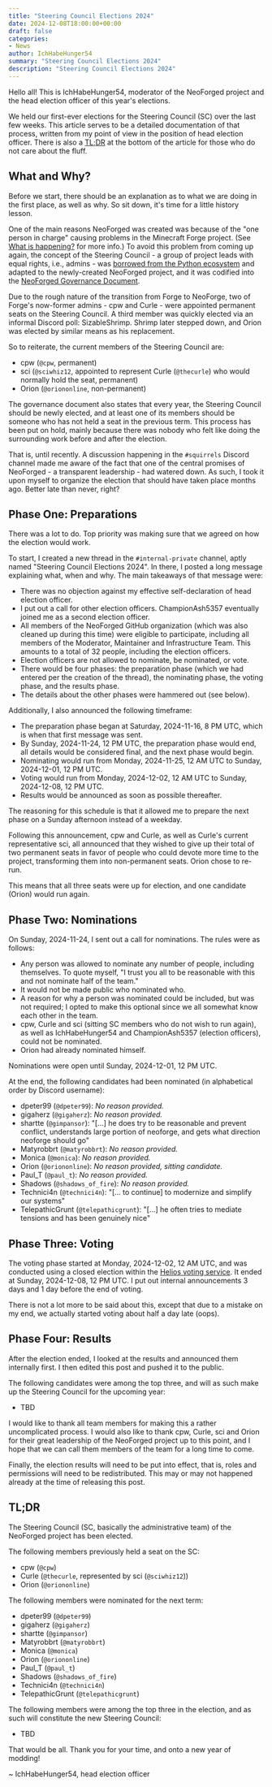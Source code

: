 ```yaml
---
title: "Steering Council Elections 2024"
date: 2024-12-08T18:00:00+00:00
draft: false
categories:
- News
author: IchHabeHunger54
summary: "Steering Council Elections 2024"
description: "Steering Council Elections 2024"
---
```


Hello all! This is IchHabeHunger54, moderator of the NeoForged project and the head election officer of this year's elections.

We held our first-ever elections for the Steering Council (SC) over the last few weeks. This article serves to be a detailed documentation of that process, written from my point of view in the position of head election officer. There is also a [TL;DR](#tldr) at the bottom of the article for those who do not care about the fluff.

## What and Why?

Before we start, there should be an explanation as to what we are doing in the first place, as well as why. So sit down, it's time for a little history lesson.

One of the main reasons NeoForged was created was because of the "one person in charge" causing problems in the Minecraft Forge project. (See [What is happening?](https://neoforged.net/news/theproject/) for more info.) To avoid this problem from coming up again, the concept of the Steering Council - a group of project leads with equal rights, i.e., admins - was [borrowed from the Python ecosystem](https://peps.python.org/pep-0013/) and adapted to the newly-created NeoForged project, and it was codified into the [NeoForged Governance Document](https://github.com/neoforged/governance/blob/main/core.md).

Due to the rough nature of the transition from Forge to NeoForge, two of Forge's now-former admins - cpw and Curle - were appointed permanent seats on the Steering Council. A third member was quickly elected via an informal Discord poll: SizableShrimp. Shrimp later stepped down, and Orion was elected by similar means as his replacement.

So to reiterate, the current members of the Steering Council are:

- cpw (`@cpw`, permanent)
- sci (`@sciwhiz12`, appointed to represent Curle (`@thecurle`) who would normally hold the seat, permanent)
- Orion (`@oriononline`, non-permanent)

The governance document also states that every year, the Steering Council should be newly elected, and at least one of its members should be someone who has not held a seat in the previous term. This process has been put on hold, mainly because there was nobody who felt like doing the surrounding work before and after the election.

That is, until recently. A discussion happening in the `#squirrels` Discord channel made me aware of the fact that one of the central promises of NeoForged - a transparent leadership - had watered down. As such, I took it upon myself to organize the election that should have taken place months ago. Better late than never, right?

## Phase One: Preparations

There was a lot to do. Top priority was making sure that we agreed on how the election would work.

To start, I created a new thread in the `#internal-private` channel, aptly named "Steering Council Elections 2024". In there, I posted a long message explaining what, when and why. The main takeaways of that message were:

- There was no objection against my effective self-declaration of head election officer.
- I put out a call for other election officers. ChampionAsh5357 eventually joined me as a second election officer.
- All members of the NeoForged GitHub organization (which was also cleaned up during this time) were eligible to participate, including all members of the Moderator, Maintainer and Infrastructure Team. This amounts to a total of 32 people, including the election officers.
- Election officers are not allowed to nominate, be nominated, or vote.
- There would be four phases: the preparation phase (which we had entered per the creation of the thread), the nominating phase, the voting phase, and the results phase.
- The details about the other phases were hammered out (see below).

Additionally, I also announced the following timeframe:

- The preparation phase began at Saturday, 2024-11-16, 8 PM UTC, which is when that first message was sent.
- By Sunday, 2024-11-24, 12 PM UTC, the preparation phase would end, all details would be considered final, and the next phase would begin.
- Nominating would run from Monday, 2024-11-25, 12 AM UTC to Sunday, 2024-12-01, 12 PM UTC.
- Voting would run from Monday, 2024-12-02, 12 AM UTC to Sunday, 2024-12-08, 12 PM UTC.
- Results would be announced as soon as possible thereafter.

The reasoning for this schedule is that it allowed me to prepare the next phase on a Sunday afternoon instead of a weekday.

Following this announcement, cpw and Curle, as well as Curle's current representative sci, all announced that they wished to give up their total of two permanent seats in favor of people who could devote more time to the project, transforming them into non-permanent seats. Orion chose to re-run.

This means that all three seats were up for election, and one candidate (Orion) would run again.

## Phase Two: Nominations

On Sunday, 2024-11-24, I sent out a call for nominations. The rules were as follows:

- Any person was allowed to nominate any number of people, including themselves. To quote myself, "I trust you all to be reasonable with this and not nominate half of the team."
- It would not be made public who nominated who.
- A reason for why a person was nominated could be included, but was not required; I opted to make this optional since we all somewhat know each other in the team.
- cpw, Curle and sci (sitting SC members who do not wish to run again), as well as IchHabeHunger54 and ChampionAsh5357 (election officers), could not be nominated.
- Orion had already nominated himself.

Nominations were open until Sunday, 2024-12-01, 12 PM UTC.

At the end, the following candidates had been nominated (in alphabetical order by Discord username):

- dpeter99 (`@dpeter99`): _No reason provided._
- gigaherz (`@gigaherz`): _No reason provided._
- shartte (`@gimpansor`): "\[...\] he does try to be reasonable and prevent conflict, understands large portion of neoforge, and gets what direction neoforge should go"
- Matyrobbrt (`@matyrobbrt`): _No reason provided._
- Monica (`@monica`): _No reason provided._
- Orion (`@oriononline`): _No reason provided, sitting candidate._
- Paul_T (`@paul_t`): _No reason provided._
- Shadows (`@shadows_of_fire`): _No reason provided._
- Technici4n (`@technici4n`): "\[... to continue\] to modernize and simplify our systems"
- TelepathicGrunt (`@telepathicgrunt`): "\[...\] he often tries to mediate tensions and has been genuinely nice"

## Phase Three: Voting

The voting phase started at Monday, 2024-12-02, 12 AM UTC, and was conducted using a closed election within the [Helios voting service](https://vote.heliosvoting.org). It ended at Sunday, 2024-12-08, 12 PM UTC. I put out internal announcements 3 days and 1 day before the end of voting.

There is not a lot more to be said about this, except that due to a mistake on my end, we actually started voting about half a day late (oops).

## Phase Four: Results

After the election ended, I looked at the results and announced them internally first. I then edited this post and pushed it to the public.

The following candidates were among the top three, and will as such make up the Steering Council for the upcoming year:

- TBD

I would like to thank all team members for making this a rather uncomplicated process. I would also like to thank cpw, Curle, sci and Orion for their great leadership of the NeoForged project up to this point, and I hope that we can call them members of the team for a long time to come.

Finally, the election results will need to be put into effect, that is, roles and permissions will need to be redistributed. This may or may not happened already at the time of releasing this post.

## TL;DR

The Steering Council (SC, basically the administrative team) of the NeoForged project has been elected.

The following members previously held a seat on the SC:

- cpw (`@cpw`)
- Curle (`@thecurle`, represented by sci (`@sciwhiz12`))
- Orion (`@oriononline`)

The following members were nominated for the next term:

- dpeter99 (`@dpeter99`)
- gigaherz (`@gigaherz`)
- shartte (`@gimpansor`)
- Matyrobbrt (`@matyrobbrt`)
- Monica (`@monica`)
- Orion (`@oriononline`)
- Paul_T (`@paul_t`)
- Shadows (`@shadows_of_fire`)
- Technici4n (`@technici4n`)
- TelepathicGrunt (`@telepathicgrunt`)

The following members were among the top three in the election, and as such will constitute the new Steering Council:

- TBD

That would be all. Thank you for your time, and onto a new year of modding!

~ IchHabeHunger54, head election officer

